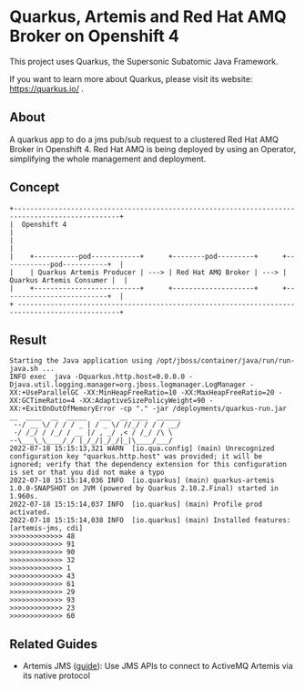 # Quarkus, Artemis and Red Hat AMQ Broker on Openshift 4

This project uses Quarkus, the Supersonic Subatomic Java Framework.

If you want to learn more about Quarkus, please visit its website: https://quarkus.io/ .

## About
A quarkus app to do a jms pub/sub request to a clustered Red Hat AMQ Broker in Openshift 4. Red Hat AMQ is being deployed by using an Operator, simplifying the whole management and deployment.

## Concept
```
+------------------------------------------------------------------------------------------------+
|  Openshift 4                                                                                   |
|                                                                                                |
|    +-----------pod------------+      +--------pod---------+      +------------pod-----------+  |
|    | Quarkus Artemis Producer | ---> | Red Hat AMQ Broker | ---> | Quarkus Artemis Consumer |  |
|    +--------------------------+      +--------------------+      +--------------------------+  |
+ -----------------------------------------------------------------------------------------------+
```

## Result
```
Starting the Java application using /opt/jboss/container/java/run/run-java.sh ...
INFO exec  java -Dquarkus.http.host=0.0.0.0 -Djava.util.logging.manager=org.jboss.logmanager.LogManager -XX:+UseParallelGC -XX:MinHeapFreeRatio=10 -XX:MaxHeapFreeRatio=20 -XX:GCTimeRatio=4 -XX:AdaptiveSizePolicyWeight=90 -XX:+ExitOnOutOfMemoryError -cp "." -jar /deployments/quarkus-run.jar
__  ____  __  _____   ___  __ ____  ______
 --/ __ \/ / / / _ | / _ \/ //_/ / / / __/
 -/ /_/ / /_/ / __ |/ , _/ ,< / /_/ /\ \
--\___\_\____/_/ |_/_/|_/_/|_|\____/___/
2022-07-18 15:15:13,321 WARN  [io.qua.config] (main) Unrecognized configuration key "quarkus.http.host" was provided; it will be ignored; verify that the dependency extension for this configuration is set or that you did not make a typo
2022-07-18 15:15:14,036 INFO  [io.quarkus] (main) quarkus-artemis 1.0.0-SNAPSHOT on JVM (powered by Quarkus 2.10.2.Final) started in 1.960s.
2022-07-18 15:15:14,037 INFO  [io.quarkus] (main) Profile prod activated.
2022-07-18 15:15:14,038 INFO  [io.quarkus] (main) Installed features: [artemis-jms, cdi]
>>>>>>>>>>>>> 48
>>>>>>>>>>>>> 91
>>>>>>>>>>>>> 90
>>>>>>>>>>>>> 32
>>>>>>>>>>>>> 1
>>>>>>>>>>>>> 43
>>>>>>>>>>>>> 61
>>>>>>>>>>>>> 29
>>>>>>>>>>>>> 93
>>>>>>>>>>>>> 23
>>>>>>>>>>>>> 60
```

## Related Guides

- Artemis JMS ([guide](https://quarkiverse.github.io/quarkiverse-docs/quarkus-artemis/dev/index.html)): Use JMS APIs to connect to ActiveMQ Artemis via its native protocol
